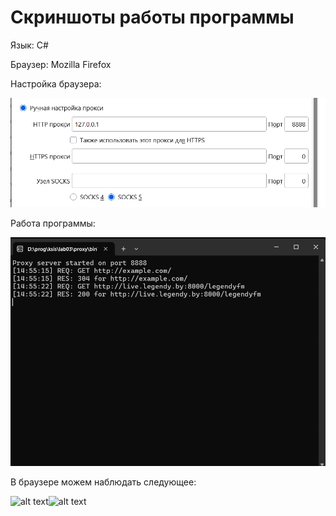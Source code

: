 # Скриншоты работы программы

Язык: C#

Браузер: Mozilla Firefox

Настройка браузера:

![alt text](capture_20250417145336502.bmp)

Работа программы:

![alt text](capture_20250417145546022.bmp)

В браузере можем наблюдать следующее:

![alt text](capture_20250417145609094.bmp)![alt text](capture_20250417145618976.bmp)
